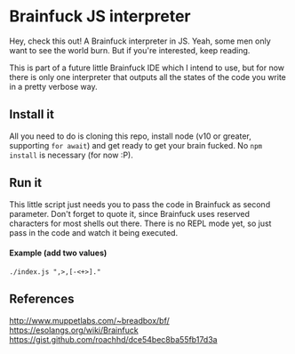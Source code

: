 # Brainfuck JS interpreter
Hey, check this out! A Brainfuck interpreter in JS. Yeah, some men only want to
see the world burn. But if you're interested, keep reading.

This is part of a future little Brainfuck IDE which I intend to use, but for
now there is only one interpreter that outputs all the states of the code you
write in a pretty verbose way.

## Install it
All you need to do is cloning this repo, install node (v10 or greater,
supporting `for await`) and get ready to get your brain fucked. No `npm install`
is necessary (for now :P).

## Run it
This little script just needs you to pass the code in Brainfuck as second
parameter. Don't forget to quote it, since Brainfuck uses reserved characters
for most shells out there. There is no REPL mode yet, so just pass in the code
and watch it being executed.

#### Example (add two values)
```
./index.js ",>,[-<+>]."
```

## References
http://www.muppetlabs.com/~breadbox/bf/
https://esolangs.org/wiki/Brainfuck
https://gist.github.com/roachhd/dce54bec8ba55fb17d3a
